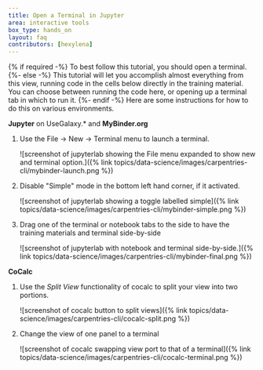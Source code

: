 ```yaml
---
title: Open a Terminal in Jupyter
area: interactive tools
box_type: hands_on
layout: faq
contributors: [hexylena]
---
```


{% if required -%}
To best follow this tutorial, you should open a terminal.
{%- else -%}
This tutorial will let you accomplish almost everything from this view, running code in the cells below directly in the training material. You can choose between running the code here, or opening up a terminal tab in which to run it.
{%- endif -%}
Here are some instructions for how to do this on various environments.

**Jupyter** on UseGalaxy.\* and **MyBinder.org**

1. Use the File → New → Terminal menu to launch a terminal.

   ![screenshot of jupyterlab showing the File menu expanded to show new and terminal option.]({% link topics/data-science/images/carpentries-cli/mybinder-launch.png %})

2. Disable "Simple" mode in the bottom left hand corner, if it activated.

   ![screenshot of jupyterlab showing a toggle labelled simple]({% link topics/data-science/images/carpentries-cli/mybinder-simple.png %})

3. Drag one of the terminal or notebook tabs to the side to have the training materials and terminal side-by-side

   ![screenshot of jupyterlab with notebook and terminal side-by-side.]({% link topics/data-science/images/carpentries-cli/mybinder-final.png %})

**CoCalc**

1. Use the *Split View* functionality of cocalc to split your view into two portions.

   ![screenshot of cocalc button to split views]({% link topics/data-science/images/carpentries-cli/cocalc-split.png %})

2. Change the view of one panel to a terminal

   ![screenshot of cocalc swapping view port to that of a terminal]({% link topics/data-science/images/carpentries-cli/cocalc-terminal.png %})

